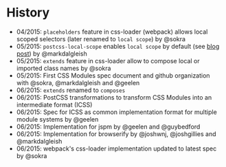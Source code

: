 # History

- 04/2015: `placeholders` feature in css-loader (webpack) allows local scoped
  selectors (later renamed to `local scope`) by @sokra
- 05/2015: `postcss-local-scope` enables `local scope` by default (see
  [blog post](https://medium.com/seek-ui-engineering/the-end-of-global-css-90d2a4a06284))
  by @markdalgleish
- 05/2015: `extends` feature in css-loader allow to compose local or imported
  class names by @sokra
- 05/2015: First CSS Modules spec document and github organization with @sokra,
  @markdalgleish and @geelen
- 06/2015: `extends` renamed to `composes`
- 06/2015: PostCSS transformations to transform CSS Modules into an intermediate
  format (ICSS)
- 06/2015: Spec for ICSS as common implementation format for multiple module
  systems by @geelen
- 06/2015: Implementation for jspm by @geelen and @guybedford
- 06/2015: Implementation for browserify by @joshwnj, @joshgillies and
  @markdalgleish
- 06/2015: webpack's css-loader implementation updated to latest spec by @sokra
